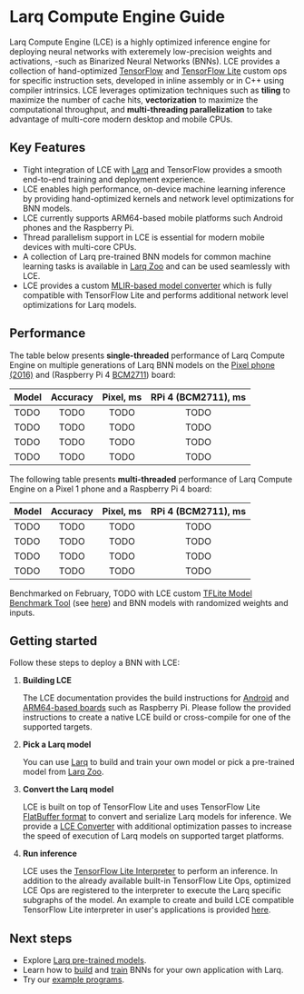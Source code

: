 # Larq Compute Engine Guide

Larq Compute Engine (LCE) is a highly optimized inference engine for deploying
neural networks with exteremely low-precision weights and activations,
-such as Binarized Neural Networks (BNNs).
LCE provides a collection of hand-optimized [TensorFlow](https://www.tensorflow.org/) 
and [TensorFlow Lite](https://www.tensorflow.org/lite)
custom ops for specific instruction sets, developed in inline assembly or in C++ 
using compiler intrinsics. LCE leverages optimization techniques
such as **tiling** to maximize the number of cache hits, **vectorization** to maximize 
the computational throughput, and **multi-threading parallelization** to take
advantage of multi-core modern desktop and mobile CPUs.

## Key Features
- Tight integration of LCE with [Larq](https://larq.dev) and
  TensorFlow provides a smooth end-to-end training and deployment experience.
- LCE enables high performance, on-device machine learning inference by
  providing hand-optimized kernels and network level optimizations for BNN models.
- LCE currently supports ARM64-based mobile platforms such Android phones
  and the Raspberry Pi.
- Thread parallelism support in LCE is essential for modern mobile devices with
  multi-core CPUs.
- A collection of Larq pre-trained BNN models for common machine learning tasks
  is available in [Larq Zoo](https://github.com/larq/zoo)
  and can be used seamlessly with LCE.
- LCE provides a custom [MLIR-based model converter](./docs/mlir_converter.md) which
  is fully compatible with TensorFlow Lite and performs additional
  network level optimizations for Larq models.

## Performance
The table below presents **single-threaded** performance of Larq Compute Engine on multiple
generations of Larq BNN models on the [Pixel phone (2016)](https://support.google.com/pixelphone/answer/7158570?hl=en-GB)
and (Raspberry Pi 4 [BCM2711](https://www.raspberrypi.org/documentation/hardware/raspberrypi/bcm2711/README.md)) board:

| Model         | Accuracy  | Pixel, ms   | RPi 4 (BCM2711), ms |
| ------------- | :-------: | :---------: | :----------:        |
| TODO          | TODO      | TODO        | TODO                |
| TODO          | TODO      | TODO        | TODO                |
| TODO          | TODO      | TODO        | TODO                |
| TODO          | TODO      | TODO        | TODO                |

The following table presents **multi-threaded** performance of Larq Compute Engine on
a Pixel 1 phone and a Raspberry Pi 4 board:

| Model              | Accuracy  | Pixel, ms   | RPi 4 (BCM2711), ms |
| ------------------ | :-------: | :---------: | :----------:        |
| TODO               | TODO      | TODO        | TODO                |
| TODO               | TODO      | TODO        | TODO                |
| TODO               | TODO      | TODO        | TODO                |
| TODO               | TODO      | TODO        | TODO                |

Benchmarked on February, TODO with LCE custom
[TFLite Model Benchmark Tool](https://github.com/tensorflow/tensorflow/tree/master/tensorflow/lite/tools/benchmark)
(see [here](./larq_compute_engine/tflite/benchmark))
and BNN models with randomized weights and inputs.

## Getting started
Follow these steps to deploy a BNN with LCE:

1. **Building LCE**

    The LCE documentation provides the build instructions for [Android](./docs/quickstart_android.md)
    and [ARM64-based boards](./docs/build_arm.md) such as Raspberry Pi.
    Please follow the provided instructions to create a native LCE build
    or cross-compile for one of the supported targets.

1. **Pick a Larq model**

    You can use [Larq](https://github.com/larq/larq) to build and train your own
    model or pick a pre-trained model from [Larq Zoo](https://github.com/larq/zoo).

1. **Convert the Larq model**

    LCE is built on top of TensorFlow Lite and uses TensorFlow Lite
    [FlatBuffer format](https://google.github.io/flatbuffers/)
    to convert and serialize Larq models for inference.
    We provide a [LCE Converter](./docs/mlir_converter.md) with additional
    optimization passes to increase the speed of execution of Larq models
    on supported target platforms.

1. **Run inference**

    LCE uses the [TensorFlow Lite Interpreter](https://github.com/tensorflow/tensorflow/blob/master/tensorflow/lite/g3doc/guide/inference.md) 
    to perform an inference. In addition to the already available built-in
    TensorFlow Lite Ops, optimized LCE Ops are registered to the interpreter
    to execute the Larq specific subgraphs of the model. An example to create
    and build LCE compatible TensorFlow Lite interpreter in user's applications
    is provided [here](./docs/inference.md).

## Next steps
- Explore [Larq pre-trained models](https://github.com/larq/zoo).
- Learn how to [build](https://larq.dev/guides/bnn-architecture/) and
  [train](https://larq.dev/guides/bnn-optimization/) BNNs for your own
  application with Larq.
- Try our [example programs](./examples/).
